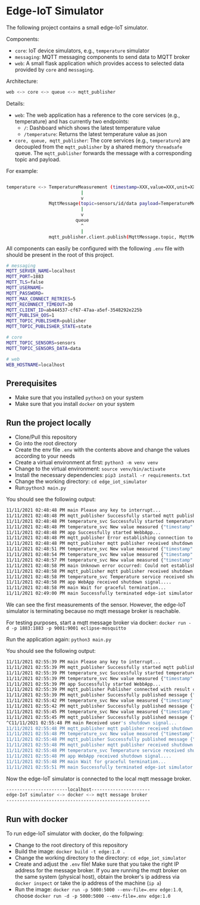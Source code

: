 # Edge-IoT Simulator

The following project contains a small edge-IoT simulator.

Components:

* `core`: IoT device simulators, e.g., `temperature` simulator
* `messaging`: MQTT messaging components to send data to MQTT broker
* `web`: A small flask application which provides access to selected data provided by `core` and `messaging`.

Architecture:

```bash
web <-> core <-> queue <-> mqtt_publisher
```

Details:

* `web`: The web application has a reference to the core services (e.g., temperature) and has currently two endpoints:
  * `/`: Dashboard which shows the latest temperature value
  * `/temperature`: Returns the latest temperature value as json
* `core, queue, mqtt_publisher`: The core services (e.g., `temperature`) are decoupled from the `mqtt_publisher` by a shared memory `threadsafe` queue. The `mqtt_publisher` forwards the message with a corresponding topic and payload.

For example:

```bash

temperature <-> TemperatureMeasurement (timestamp=XXX,value=XXX,unit=XXX)
                            |
                            v
                MqttMessage(topic=sensors/id/data payload=TemperatureMeasurement)
                            |
                            v
                          queue
                            ^
                            |
                mqtt_publisher.client.publish(MqttMessage.topic, MqttMessage.payload)
```

All components can easily be configured with the following `.env` file with should be present in the root of this project.

```bash
# messaging
MQTT_SERVER_NAME=localhost
MQTT_PORT=1883
MQTT_TLS=false
MQTT_USERNAME=
MQTT_PASSWORD=
MQTT_MAX_CONNECT_RETRIES=5
MQTT_RECONNECT_TIMEOUT=30
MQTT_CLIENT_ID=ab444537-cf67-47aa-a5ef-3548292e225b
MQTT_PUBLISH_QOS=1
MQTT_TOPIC_PUBLISHER=publisher
MQTT_TOPIC_PUBLISHER_STATE=state

# core
MQTT_TOPIC_SENSORS=sensors
MQTT_TOPIC_SENSORS_DATA=data

# web
WEB_HOSTNAME=localhost
```

## Prerequisites

* Make sure that you installed `python3` on your system
* Make sure that you install `docker` on your system

## Run the project locally

* Clone/Pull this repository
* Go into the root directory
* Create the env file `.env` with the contents above and change the values according to your needs
* Create a virtual environment at first: `python3 -m venv venv`
* Change to the virtual environment: `source venv/bin/activate`
* Install the necessary dependencies: `pip3 install -r requirements.txt`
* Change the working directory: `cd edge_iot_simulator`
* Run:`python3 main.py`

You should see the following output:

```bash
11/11/2021 02:48:48 PM main Please any key to interrupt...
11/11/2021 02:48:48 PM mqtt_publisher Successfully started mqtt publisher...
11/11/2021 02:48:48 PM temperature_svc Successfully started temperature sensor...
11/11/2021 02:48:48 PM temperature_svc New value measured {"timestamp": 1636638528.2080338, "value": 26, "unit": "celsius"}
11/11/2021 02:48:48 PM app Successfully started WebbApp...
11/11/2021 02:48:48 PM mqtt_publisher Error establishing connection to localhost:1883[Errno 111] Connection refused
11/11/2021 02:48:48 PM mqtt_publisher mqtt publisher received shutdown signal
11/11/2021 02:48:51 PM temperature_svc New value measured {"timestamp": 1636638531.2109501, "value": 20, "unit": "celsius"}
11/11/2021 02:48:54 PM temperature_svc New value measured {"timestamp": 1636638534.2141488, "value": 7, "unit": "celsius"}
11/11/2021 02:48:57 PM temperature_svc New value measured {"timestamp": 1636638537.2166193, "value": 59, "unit": "celsius"}
11/11/2021 02:48:58 PM main Unknown error occurred: Could not establish the connection to the mqtt broker
11/11/2021 02:48:58 PM mqtt_publisher mqtt publisher received shutdown signal
11/11/2021 02:48:58 PM temperature_svc Temperature service received shutdown signal...
11/11/2021 02:48:58 PM app WebApp received shutdown signal....
11/11/2021 02:48:58 PM main Wait for graceful termination...
11/11/2021 02:49:00 PM main Successfully terminated edge-iot simulator
```

We can see the first measurements of the sensor. However, the edge-IoT simulator is terminating because no mqtt message broker is reachable.

For testing purposes, start a mqtt message broker via docker: `docker run -d -p 1883:1883 -p 9001:9001 eclipse-mosquitto`

Run the application again: `python3 main.py`

You should see the following output:

```bash
11/11/2021 02:55:39 PM main Please any key to interrupt...
11/11/2021 02:55:39 PM mqtt_publisher Successfully started mqtt publisher...
11/11/2021 02:55:39 PM temperature_svc Successfully started temperature sensor...
11/11/2021 02:55:39 PM temperature_svc New value measured {"timestamp": 1636638939.4815965, "value": 46, "unit": "celsius"}
11/11/2021 02:55:39 PM app Successfully started WebbApp...
11/11/2021 02:55:39 PM mqtt_publisher Publisher connected with result code 0
11/11/2021 02:55:39 PM mqtt_publisher Successfully published message {"timestamp": 1636638939.4815965, "value": 46, "unit": "celsius"}
11/11/2021 02:55:42 PM temperature_svc New value measured {"timestamp": 1636638942.4844544, "value": 14, "unit": "celsius"}
11/11/2021 02:55:42 PM mqtt_publisher Successfully published message {"timestamp": 1636638942.4844544, "value": 14, "unit": "celsius"}
11/11/2021 02:55:45 PM temperature_svc New value measured {"timestamp": 1636638945.4878645, "value": 36, "unit": "celsius"}
11/11/2021 02:55:45 PM mqtt_publisher Successfully published message {"timestamp": 1636638945.4878645, "value": 36, "unit": "celsius"}
^C11/11/2021 02:55:48 PM main Received user's shutdown signal...
11/11/2021 02:55:48 PM mqtt_publisher mqtt publisher received shutdown signal
11/11/2021 02:55:48 PM temperature_svc New value measured {"timestamp": 1636638948.4884603, "value": 1, "unit": "celsius"}
11/11/2021 02:55:48 PM mqtt_publisher Successfully published message {"timestamp": 1636638948.4884603, "value": 1, "unit": "celsius"}
11/11/2021 02:55:48 PM mqtt_publisher mqtt publisher received shutdown signal
11/11/2021 02:55:48 PM temperature_svc Temperature service received shutdown signal...
11/11/2021 02:55:48 PM app WebApp received shutdown signal....
11/11/2021 02:55:48 PM main Wait for graceful termination...
11/11/2021 02:55:51 PM main Successfully terminated edge-iot simulator
```

Now the edge-IoT simulator is connected to the local mqtt message broker.

```bash
-----------------------localhost----------------------
edge-IoT simulator <-> docker <-> mqtt message broker
------------------------------------------------------
```

## Run with docker

To run edge-IoT simulator with docker, do the follpwing:

* Change to the root directory of this repository
* Build the image: `docker build -t edge:1.0 .`
* Change the working directory to the directory: `cd edge_iot_simulator`
* Create and adjust the `.env` file! Make sure that you take the right IP address for the message broker. If you are running the mqtt broker on the same system (physical host), obtain the broker's ip address via `docker inspect` or take the ip address of the machine (`ip a`) 
* Run the image: `docker run -p 5000:5000 --env-file=.env edge:1.0`, choose `docker run -d -p 5000:5000 --env-file=.env edge:1.0`

